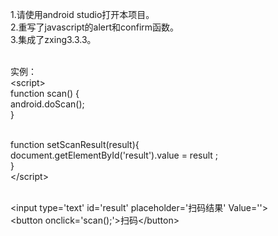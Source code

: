 1.请使用android studio打开本项目。<br>
2.重写了javascript的alert和confirm函数。 <br>
3.集成了zxing3.3.3。 <br><br>

实例：<br>
\<script\> <br>
function scan() { <br>
     android.doScan();<br>
}<br><br>
    
function setScanResult(result){<br>
    document.getElementById('result').value = result ;<br>
}<br>
\</script\><br><br>

\<input type='text' id='result' placeholder='扫码结果' Value=''\><br>
\<button onclick='scan();'\>扫码\</button\><br>


